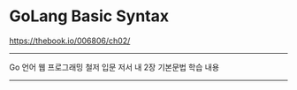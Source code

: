 # GoLang Basic Syntax
https://thebook.io/006806/ch02/
***
Go 언어 웹 프로그래밍 철저 입문 저서 내 2장 기본문법 학습 내용
***
